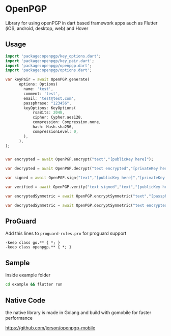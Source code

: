 # OpenPGP

Library for using openPGP in dart based framework apps auch as Flutter (iOS, android, desktop, web) and Hover

## Usage

```dart
import 'package:openpgp/key_options.dart';
import 'package:openpgp/key_pair.dart';
import 'package:openpgp/openpgp.dart';
import 'package:openpgp/options.dart';

var keyPair = await OpenPGP.generate(
      options: Options(
        name: 'test',
        comment: 'test',
        email: 'test@test.com',
        passphrase: "123456",
        keyOptions: KeyOptions(
            rsaBits: 2048,
            cipher: Cypher.aes128,
            compression: Compression.none,
            hash: Hash.sha256,
            compressionLevel: 0,
        ),
      ),
);


var encrypted = await OpenPGP.encrypt("text","[publicKey here]");

var decrypted = await OpenPGP.decrypt("text encrypted","[privateKey here]","[passphrase here]");

var signed = await OpenPGP.sign("text","[publicKey here]","[privateKey here]","[passphrase here]");

var verified = await OpenPGP.verify("text signed","text","[publicKey here]");

var encryptedSymmetric = await OpenPGP.encryptSymmetric("text","[passphrase here]");

var decryptedSymmetric = await OpenPGP.decryptSymmetric("text encrypted","[passphrase here]");

```

## ProGuard

Add this lines to `proguard-rules.pro` for proguard support

```proguard
-keep class go.** { *; }
-keep class openpgp.** { *; }
```

## Sample

Inside example folder

```bash
cd example && flutter run
```

## Native Code

the native library is made in Golang and build with gomobile for faster performance

https://github.com/jerson/openpgp-mobile
